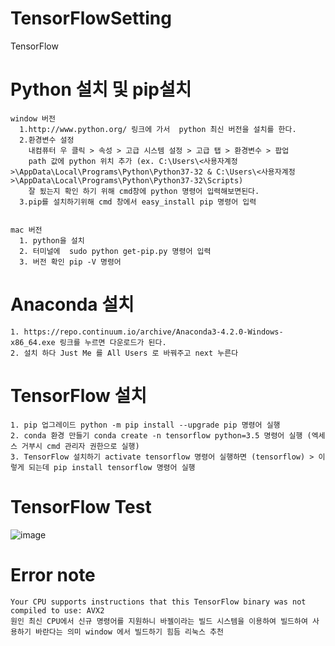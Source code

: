 # TensorFlowSetting
TensorFlow 

# Python 설치 및  pip설치 
    window 버전 
      1.http://www.python.org/ 링크에 가서  python 최신 버전을 설치를 한다.
      2.환경변수 설정
        내컴퓨터 우 클릭 > 속성 > 고급 시스템 설정 > 고급 탭 > 환경변수 > 팝업 
        path 값에 python 위치 추가 (ex. C:\Users\<사용자계정>\AppData\Local\Programs\Python\Python37-32 & C:\Users\<사용자계정>\AppData\Local\Programs\Python\Python37-32\Scripts)
        잘 됬는지 확인 하기 위해 cmd창에 python 명령어 입력해보면된다.
      3.pip를 설치하기위해 cmd 창에서 easy_install pip 명령어 입력
      
  
    mac 버전
      1. python을 설치
      2. 터미널에  sudo python get-pip.py 명령어 입력
      3. 버전 확인 pip -V 명령어 

# Anaconda 설치
    1. https://repo.continuum.io/archive/Anaconda3-4.2.0-Windows-x86_64.exe 링크를 누르면 다운로드가 된다.
    2. 설치 하다 Just Me 를 All Users 로 바꿔주고 next 누른다 

# TensorFlow 설치
    1. pip 업그레이드 python -m pip install --upgrade pip 명령어 실행
    2. conda 환경 만들기 conda create -n tensorflow python=3.5 명령어 실행 (엑세스 거부시 cmd 관리자 권한으로 실행)
    3. TensorFlow 설치하기 activate tensorflow 명령어 실행하면 (tensorflow) > 이렇게 되는데 pip install tensorflow 명령어 실행

# TensorFlow Test

![image](https://user-images.githubusercontent.com/38156821/45592113-e5bb5c00-b99f-11e8-91d8-f7be39aa905f.png)


# Error note
    Your CPU supports instructions that this TensorFlow binary was not compiled to use: AVX2
    원인 최신 CPU에서 신규 명령어를 지원하니 바젤이라는 빌드 시스템을 이용하여 빌드하여 사용하기 바란다는 의미 window 에서 빌드하기 힘듬 리눅스 추천 

